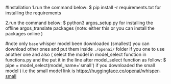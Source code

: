#Installation
1.run the command below:
$ pip install -r requirements.txt
for installing the requirements

2.run the command below:
$ python3 argos_setup.py 
for installing the offline argos_translate packages
(note: either this or you can install the packages online )

#note
only `base` whisper model been downloaded (smallest)
you can download other ones and put them inside `./openai/`
folder if you one to use another one and also 
(
    select the model in model_select function in functions.py
    and the put it in the line after model_select function as follow:
    $ pipe = model_select(model_name='small')
    if you downloaded the small model
)
i.e the small model link is https://huggingface.co/openai/whisper-small

